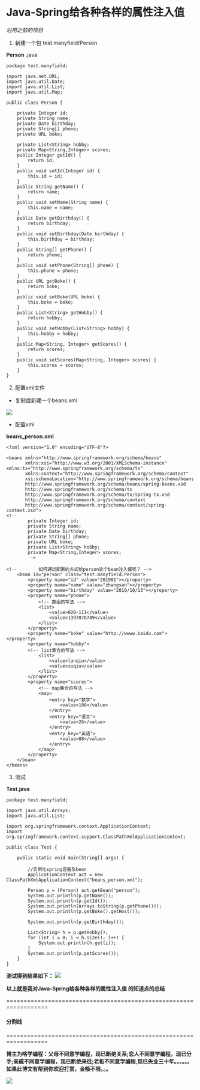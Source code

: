 # Java-Spring给各种各样的属性注入值

*沿用之前的项目*

1. 新建一个包 test.manyfield/Person

**Person** .java

```
package test.manyfield;

import java.net.URL;
import java.util.Date;
import java.util.List;
import java.util.Map;

public class Person {

	private Integer id;
	private String name;
	private Date birthday;
	private String[] phone;
	private URL boke;
	
	private List<String> hobby;
	private Map<String,Integer> scores;
	public Integer getId() {
		return id;
	}
	public void setId(Integer id) {
		this.id = id;
	}
	public String getName() {
		return name;
	}
	public void setName(String name) {
		this.name = name;
	}
	public Date getBirthday() {
		return birthday;
	}
	public void setBirthday(Date birthday) {
		this.birthday = birthday;
	}
	public String[] getPhone() {
		return phone;
	}
	public void setPhone(String[] phone) {
		this.phone = phone;
	}
	public URL getBoke() {
		return boke;
	}
	public void setBoke(URL boke) {
		this.boke = boke;
	}
	public List<String> getHobby() {
		return hobby;
	}
	public void setHobby(List<String> hobby) {
		this.hobby = hobby;
	}
	public Map<String, Integer> getScores() {
		return scores;
	}
	public void setScores(Map<String, Integer> scores) {
		this.scores = scores;
	}
}
```
2. 配置xml文件

+ 复制或新建一个beans.xml

![](56-Images/1.png)

+ 配置xml

**beans_person.xml**

```
<?xml version="1.0" encoding="UTF-8"?>

<beans xmlns="http://www.springframework.org/schema/beans"
       xmlns:xsi="http://www.w3.org/2001/XMLSchema-instance" xmlns:tx="http://www.springframework.org/schema/tx"
       xmlns:context="http://www.springframework.org/schema/context"
       xsi:schemaLocation="http://www.springframework.org/schema/beans 
       http://www.springframework.org/schema/beans/spring-beans.xsd 
       http://www.springframework.org/schema/tx 
       http://www.springframework.org/schema/tx/spring-tx.xsd 
       http://www.springframework.org/schema/context 
       http://www.springframework.org/schema/context/spring-context.xsd">
<!--        	
		private Integer id;
		private String name;
		private Date birthday;
		private String[] phone;
		private URL boke;
		private List<String> hobby;
		private Map<String,Integer> scores; 
		-->
		
<!--        如何通过配置的方式给person这个bean注入值呢？ -->
	<bean id="person" class="test.manyfield.Person">
		<property name="id" value="201901"></property>
		<property name="name" value="zhangsan"></property>
		<property name="birthday" value="2010/10/13"></property>
		<property name="phone">
			<!-- 数组的写法 -->
			<list>
				<value>020-111</value>
				<value>1397878789</value>
			</list>
		</property>
		<property name="boke" value="http://wwww.baidu.com"></property>
		<property name="hobby">
		<!-- list集合的写法 -->
			<list>
				<value>lanqiu</value>
				<value>zuqiu</value>
			</list>
		</property>
		<property name="scores">
			<!-- map集合的写法 -->
			<map>
				<entry key="数学">
					<value>100</value>
				</entry>
				<entry key="语文">
					<value>26</value>
				</entry>
				<entry key="英语">
					<value>88</value>
				</entry>
			</map>
		</property>
	</bean>
</beans>
```
3. 测试

**Test.java**
```
package test.manyfield;

import java.util.Arrays;
import java.util.List;

import org.springframework.context.ApplicationContext;
import org.springframework.context.support.ClassPathXmlApplicationContext;

public class Test {

	public static void main(String[] args) {

		//实例化spring容器及bean
		ApplicationContext act = new ClassPathXmlApplicationContext("beans_person.xml");
		
		Person p = (Person) act.getBean("person");
		System.out.println(p.getName());
		System.out.println(p.getId());
		System.out.println(Arrays.toString(p.getPhone()));
		System.out.println(p.getBoke().getHost());
		
		System.out.println(p.getBirthday());
		
		List<String> h = p.getHobby();
		for (int i = 0; i < h.size(); i++) {
			System.out.println(h.get(i));
		}
		System.out.println(p.getScores());
	}
}
```
**测试得到结果如下：**
![](56-Images/2.png)

**以上就是我对Java-Spring给各种各样的属性注入值 的知道点的总结**

==================================================================
#### 分割线
==================================================================

**博主为咯学编程：父母不同意学编程，现已断绝关系;恋人不同意学编程，现已分手;亲戚不同意学编程，现已断绝来往;老板不同意学编程,现已失业三十年。。。。。。如果此博文有帮到你欢迎打赏，金额不限。。。**

![](https://upload-images.jianshu.io/upload_images/5227364-0824589594f944c7.png?imageMogr2/auto-orient/strip%7CimageView2/2/w/1240)
